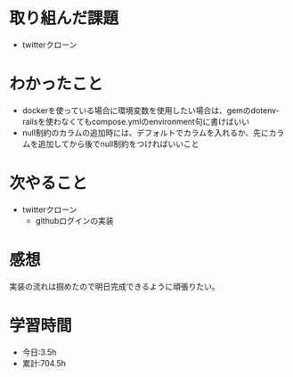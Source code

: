 # 取り組んだ課題
- twitterクローン
# わかったこと
- dockerを使っている場合に環境変数を使用したい場合は、gemのdotenv-railsを使わなくてもcompose.ymlのenvironment句に書けばいい
- null制約のカラムの追加時には、デフォルトでカラムを入れるか、先にカラムを追加してから後でnull制約をつければいいこと
# 次やること
- twitterクローン
  - githubログインの実装
# 感想
実装の流れは掴めたので明日完成できるように頑張りたい。
# 学習時間
- 今日:3.5h
- 累計:704.5h